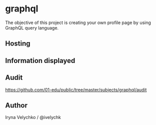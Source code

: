 # graphql

The objective of this project is creating your own profile page by using GraphQL query language.

## Hosting

## Information displayed

## Audit

https://github.com/01-edu/public/tree/master/subjects/graphql/audit

## Author

Iryna Velychko / @ivelychk


